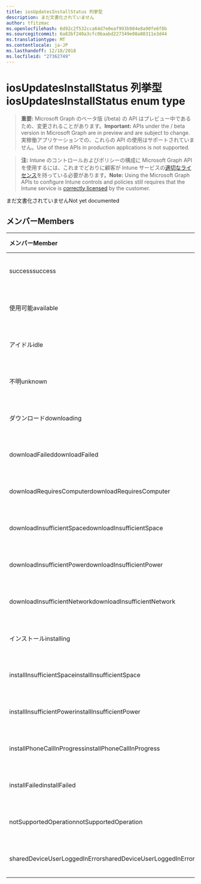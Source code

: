 ```yaml
---
title: iosUpdatesInstallStatus 列挙型
description: まだ文書化されていません
author: tfitzmac
ms.openlocfilehash: 6d92c2f532cca64d7e0eaf993b984e8a90fe6f8b
ms.sourcegitcommit: 6a82bf240a3cfc0baabd227349e08a08311e3d44
ms.translationtype: MT
ms.contentlocale: ja-JP
ms.lasthandoff: 12/18/2018
ms.locfileid: "27362749"
---
```

# <a name="iosupdatesinstallstatus-enum-type"></a><span data-ttu-id="b8fce-103">iosUpdatesInstallStatus 列挙型</span><span class="sxs-lookup"><span data-stu-id="b8fce-103">iosUpdatesInstallStatus enum type</span></span>

> <span data-ttu-id="b8fce-104">**重要:** Microsoft Graph のベータ版 (/beta) の API はプレビュー中であるため、変更されることがあります。</span><span class="sxs-lookup"><span data-stu-id="b8fce-104">**Important:** APIs under the / beta version in Microsoft Graph are in preview and are subject to change.</span></span> <span data-ttu-id="b8fce-105">実稼働アプリケーションでの、これらの API の使用はサポートされていません。</span><span class="sxs-lookup"><span data-stu-id="b8fce-105">Use of these APIs in production applications is not supported.</span></span>

> <span data-ttu-id="b8fce-106">**注:** Intune のコントロールおよびポリシーの構成に Microsoft Graph API を使用するには、これまでどおりに顧客が Intune サービスの[適切なライセンス](https://go.microsoft.com/fwlink/?linkid=839381)を持っている必要があります。</span><span class="sxs-lookup"><span data-stu-id="b8fce-106">**Note:** Using the Microsoft Graph APIs to configure Intune controls and policies still requires that the Intune service is [correctly licensed](https://go.microsoft.com/fwlink/?linkid=839381) by the customer.</span></span>

<span data-ttu-id="b8fce-107">まだ文書化されていません</span><span class="sxs-lookup"><span data-stu-id="b8fce-107">Not yet documented</span></span>
## <a name="members"></a><span data-ttu-id="b8fce-108">メンバー</span><span class="sxs-lookup"><span data-stu-id="b8fce-108">Members</span></span>
|<span data-ttu-id="b8fce-109">メンバー</span><span class="sxs-lookup"><span data-stu-id="b8fce-109">Member</span></span>|<span data-ttu-id="b8fce-110">値</span><span class="sxs-lookup"><span data-stu-id="b8fce-110">Value</span></span>|<span data-ttu-id="b8fce-111">説明</span><span class="sxs-lookup"><span data-stu-id="b8fce-111">Description</span></span>|
|:---|:---|:---|
|<span data-ttu-id="b8fce-112">success</span><span class="sxs-lookup"><span data-stu-id="b8fce-112">success</span></span>|<span data-ttu-id="b8fce-113">0</span><span class="sxs-lookup"><span data-stu-id="b8fce-113">0</span></span>|<span data-ttu-id="b8fce-114">まだ文書化されていません</span><span class="sxs-lookup"><span data-stu-id="b8fce-114">Not yet documented</span></span>|
|<span data-ttu-id="b8fce-115">使用可能</span><span class="sxs-lookup"><span data-stu-id="b8fce-115">available</span></span>|<span data-ttu-id="b8fce-116">1</span><span class="sxs-lookup"><span data-stu-id="b8fce-116">1</span></span>|<span data-ttu-id="b8fce-117">まだ文書化されていません</span><span class="sxs-lookup"><span data-stu-id="b8fce-117">Not yet documented</span></span>|
|<span data-ttu-id="b8fce-118">アイドル</span><span class="sxs-lookup"><span data-stu-id="b8fce-118">idle</span></span>|<span data-ttu-id="b8fce-119">2</span><span class="sxs-lookup"><span data-stu-id="b8fce-119">2</span></span>|<span data-ttu-id="b8fce-120">まだ文書化されていません</span><span class="sxs-lookup"><span data-stu-id="b8fce-120">Not yet documented</span></span>|
|<span data-ttu-id="b8fce-121">不明</span><span class="sxs-lookup"><span data-stu-id="b8fce-121">unknown</span></span>|<span data-ttu-id="b8fce-122">3</span><span class="sxs-lookup"><span data-stu-id="b8fce-122">3</span></span>|<span data-ttu-id="b8fce-123">まだ文書化されていません</span><span class="sxs-lookup"><span data-stu-id="b8fce-123">Not yet documented</span></span>|
|<span data-ttu-id="b8fce-124">ダウンロード</span><span class="sxs-lookup"><span data-stu-id="b8fce-124">downloading</span></span>|<span data-ttu-id="b8fce-125">-2016330712</span><span class="sxs-lookup"><span data-stu-id="b8fce-125">-2016330712</span></span>|<span data-ttu-id="b8fce-126">まだ文書化されていません</span><span class="sxs-lookup"><span data-stu-id="b8fce-126">Not yet documented</span></span>|
|<span data-ttu-id="b8fce-127">downloadFailed</span><span class="sxs-lookup"><span data-stu-id="b8fce-127">downloadFailed</span></span>|<span data-ttu-id="b8fce-128">-2016330711</span><span class="sxs-lookup"><span data-stu-id="b8fce-128">-2016330711</span></span>|<span data-ttu-id="b8fce-129">まだ文書化されていません</span><span class="sxs-lookup"><span data-stu-id="b8fce-129">Not yet documented</span></span>|
|<span data-ttu-id="b8fce-130">downloadRequiresComputer</span><span class="sxs-lookup"><span data-stu-id="b8fce-130">downloadRequiresComputer</span></span>|<span data-ttu-id="b8fce-131">-2016330710</span><span class="sxs-lookup"><span data-stu-id="b8fce-131">-2016330710</span></span>|<span data-ttu-id="b8fce-132">まだ文書化されていません</span><span class="sxs-lookup"><span data-stu-id="b8fce-132">Not yet documented</span></span>|
|<span data-ttu-id="b8fce-133">downloadInsufficientSpace</span><span class="sxs-lookup"><span data-stu-id="b8fce-133">downloadInsufficientSpace</span></span>|<span data-ttu-id="b8fce-134">-2016330709</span><span class="sxs-lookup"><span data-stu-id="b8fce-134">-2016330709</span></span>|<span data-ttu-id="b8fce-135">まだ文書化されていません</span><span class="sxs-lookup"><span data-stu-id="b8fce-135">Not yet documented</span></span>|
|<span data-ttu-id="b8fce-136">downloadInsufficientPower</span><span class="sxs-lookup"><span data-stu-id="b8fce-136">downloadInsufficientPower</span></span>|<span data-ttu-id="b8fce-137">-2016330708</span><span class="sxs-lookup"><span data-stu-id="b8fce-137">-2016330708</span></span>|<span data-ttu-id="b8fce-138">まだ文書化されていません</span><span class="sxs-lookup"><span data-stu-id="b8fce-138">Not yet documented</span></span>|
|<span data-ttu-id="b8fce-139">downloadInsufficientNetwork</span><span class="sxs-lookup"><span data-stu-id="b8fce-139">downloadInsufficientNetwork</span></span>|<span data-ttu-id="b8fce-140">-2016330707</span><span class="sxs-lookup"><span data-stu-id="b8fce-140">-2016330707</span></span>|<span data-ttu-id="b8fce-141">まだ文書化されていません</span><span class="sxs-lookup"><span data-stu-id="b8fce-141">Not yet documented</span></span>|
|<span data-ttu-id="b8fce-142">インストール</span><span class="sxs-lookup"><span data-stu-id="b8fce-142">installing</span></span>|<span data-ttu-id="b8fce-143">-2016330706</span><span class="sxs-lookup"><span data-stu-id="b8fce-143">-2016330706</span></span>|<span data-ttu-id="b8fce-144">まだ文書化されていません</span><span class="sxs-lookup"><span data-stu-id="b8fce-144">Not yet documented</span></span>|
|<span data-ttu-id="b8fce-145">installInsufficientSpace</span><span class="sxs-lookup"><span data-stu-id="b8fce-145">installInsufficientSpace</span></span>|<span data-ttu-id="b8fce-146">-2016330705</span><span class="sxs-lookup"><span data-stu-id="b8fce-146">-2016330705</span></span>|<span data-ttu-id="b8fce-147">まだ文書化されていません</span><span class="sxs-lookup"><span data-stu-id="b8fce-147">Not yet documented</span></span>|
|<span data-ttu-id="b8fce-148">installInsufficientPower</span><span class="sxs-lookup"><span data-stu-id="b8fce-148">installInsufficientPower</span></span>|<span data-ttu-id="b8fce-149">-2016330704</span><span class="sxs-lookup"><span data-stu-id="b8fce-149">-2016330704</span></span>|<span data-ttu-id="b8fce-150">まだ文書化されていません</span><span class="sxs-lookup"><span data-stu-id="b8fce-150">Not yet documented</span></span>|
|<span data-ttu-id="b8fce-151">installPhoneCallInProgress</span><span class="sxs-lookup"><span data-stu-id="b8fce-151">installPhoneCallInProgress</span></span>|<span data-ttu-id="b8fce-152">-2016330703</span><span class="sxs-lookup"><span data-stu-id="b8fce-152">-2016330703</span></span>|<span data-ttu-id="b8fce-153">まだ文書化されていません</span><span class="sxs-lookup"><span data-stu-id="b8fce-153">Not yet documented</span></span>|
|<span data-ttu-id="b8fce-154">installFailed</span><span class="sxs-lookup"><span data-stu-id="b8fce-154">installFailed</span></span>|<span data-ttu-id="b8fce-155">-2016330702</span><span class="sxs-lookup"><span data-stu-id="b8fce-155">-2016330702</span></span>|<span data-ttu-id="b8fce-156">まだ文書化されていません</span><span class="sxs-lookup"><span data-stu-id="b8fce-156">Not yet documented</span></span>|
|<span data-ttu-id="b8fce-157">notSupportedOperation</span><span class="sxs-lookup"><span data-stu-id="b8fce-157">notSupportedOperation</span></span>|<span data-ttu-id="b8fce-158">-2016330701</span><span class="sxs-lookup"><span data-stu-id="b8fce-158">-2016330701</span></span>|<span data-ttu-id="b8fce-159">まだ文書化されていません</span><span class="sxs-lookup"><span data-stu-id="b8fce-159">Not yet documented</span></span>|
|<span data-ttu-id="b8fce-160">sharedDeviceUserLoggedInError</span><span class="sxs-lookup"><span data-stu-id="b8fce-160">sharedDeviceUserLoggedInError</span></span>|<span data-ttu-id="b8fce-161">-2016330699</span><span class="sxs-lookup"><span data-stu-id="b8fce-161">-2016330699</span></span>|<span data-ttu-id="b8fce-162">まだ文書化されていません</span><span class="sxs-lookup"><span data-stu-id="b8fce-162">Not yet documented</span></span>|





